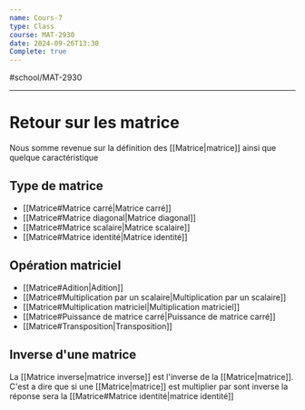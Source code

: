 ```yaml
---
name: Cours-7
type: Class
course: MAT-2930
date: 2024-09-26T13:30
Complete: true
---
```

#school/MAT-2930
***

# Retour sur les matrice
Nous somme revenue sur la définition des [[Matrice|matrice]] ainsi que quelque caractéristique
## Type de matrice
- [[Matrice#Matrice carré|Matrice carré]]
- [[Matrice#Matrice diagonal|Matrice diagonal]]
- [[Matrice#Matrice scalaire|Matrice scalaire]]
- [[Matrice#Matrice identité|Matrice identité]]

## Opération matriciel
- [[Matrice#Adition|Adition]]
- [[Matrice#Multiplication par un scalaire|Multiplication par un scalaire]]
- [[Matrice#Multiplication matriciel|Multiplication matriciel]]
- [[Matrice#Puissance de matrice carré|Puissance de matrice carré]]
- [[Matrice#Transposition|Transposition]]

## Inverse d'une matrice
La [[Matrice inverse|matrice inverse]] est l'inverse de la [[Matrice|matrice]]. C'est a dire que si une [[Matrice|matrice]] est multiplier par sont inverse la réponse sera la [[Matrice#Matrice identité|matrice identité]]